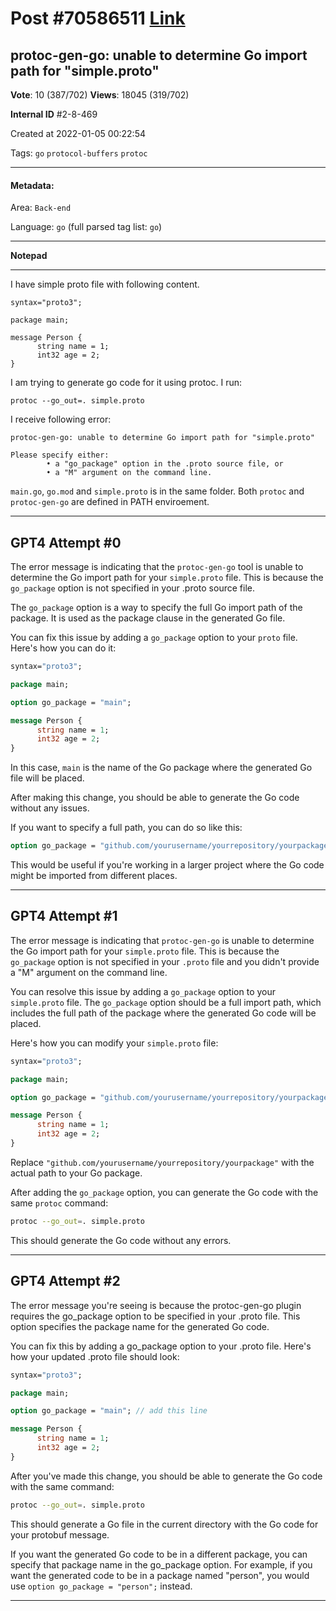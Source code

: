 
# Post \#70586511 [Link](https://stackoverflow.com/questions/70586511/)

## protoc-gen-go: unable to determine Go import path for "simple.proto"

**Vote**: 10 (387/702) **Views**: 18045 (319/702) 

**Internal ID** \#2-8-469

Created at 2022-01-05 00:22:54

Tags: `go` `protocol-buffers` `protoc`

----------

#### Metadata:

Area: `Back-end`

Language: `go` (full parsed tag list: `go`)

----------

**Notepad**


----------

I have simple proto file with following content.
```
syntax="proto3";

package main;

message Person {
      string name = 1;
      int32 age = 2; 
}
```

I am trying to generate go code for it using protoc. I run:
```
protoc --go_out=. simple.proto
```

I receive following error:
```
protoc-gen-go: unable to determine Go import path for "simple.proto"

Please specify either:
        • a "go_package" option in the .proto source file, or
        • a "M" argument on the command line.
```

`main.go`, `go.mod` and `simple.proto` is in the same folder. Both `protoc` and `protoc-gen-go` are defined in PATH enviroement.


----------
        
## GPT4 Attempt \#0

The error message is indicating that the `protoc-gen-go` tool is unable to determine the Go import path for your `simple.proto` file. This is because the `go_package` option is not specified in your .proto source file.

The `go_package` option is a way to specify the full Go import path of the package. It is used as the package clause in the generated Go file.

You can fix this issue by adding a `go_package` option to your `proto` file. Here's how you can do it:

```protobuf
syntax="proto3";

package main;

option go_package = "main";

message Person {
      string name = 1;
      int32 age = 2; 
}
```

In this case, `main` is the name of the Go package where the generated Go file will be placed. 

After making this change, you should be able to generate the Go code without any issues.

If you want to specify a full path, you can do so like this:

```protobuf
option go_package = "github.com/yourusername/yourrepository/yourpackage";
```

This would be useful if you're working in a larger project where the Go code might be imported from different places.

--------

## GPT4 Attempt \#1

The error message is indicating that `protoc-gen-go` is unable to determine the Go import path for your `simple.proto` file. This is because the `go_package` option is not specified in your `.proto` file and you didn't provide a "M" argument on the command line.

You can resolve this issue by adding a `go_package` option to your `simple.proto` file. The `go_package` option should be a full import path, which includes the full path of the package where the generated Go code will be placed.

Here's how you can modify your `simple.proto` file:

```protobuf
syntax="proto3";

package main;

option go_package = "github.com/yourusername/yourrepository/yourpackage";

message Person {
      string name = 1;
      int32 age = 2; 
}
```

Replace `"github.com/yourusername/yourrepository/yourpackage"` with the actual path to your Go package.

After adding the `go_package` option, you can generate the Go code with the same `protoc` command:

```bash
protoc --go_out=. simple.proto
```

This should generate the Go code without any errors.

--------

## GPT4 Attempt \#2

The error message you're seeing is because the protoc-gen-go plugin requires the go_package option to be specified in your .proto file. This option specifies the package name for the generated Go code. 

You can fix this by adding a go_package option to your .proto file. Here's how your updated .proto file should look:

```protobuf
syntax="proto3";

package main;

option go_package = "main"; // add this line

message Person {
      string name = 1;
      int32 age = 2; 
}
```

After you've made this change, you should be able to generate the Go code with the same command:

```bash
protoc --go_out=. simple.proto
```

This should generate a Go file in the current directory with the Go code for your protobuf message.

If you want the generated Go code to be in a different package, you can specify that package name in the go_package option. For example, if you want the generated code to be in a package named "person", you would use `option go_package = "person";` instead.

--------
